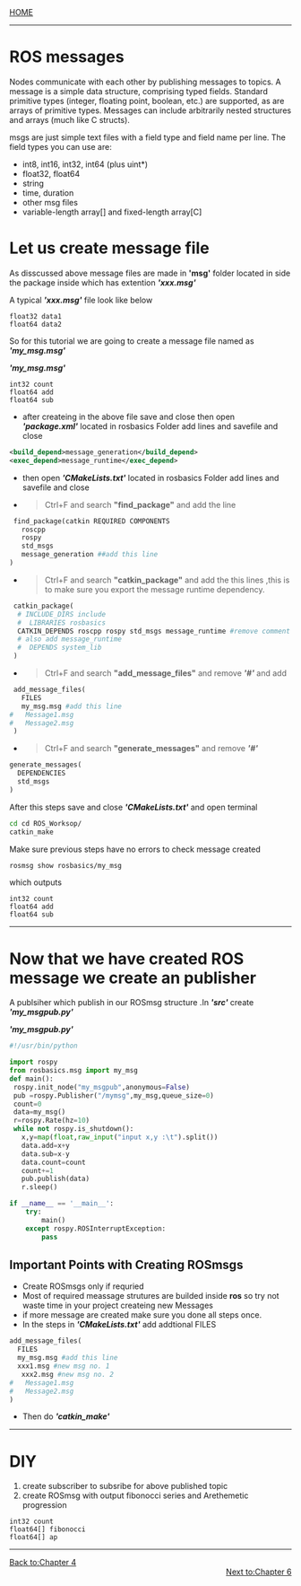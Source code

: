 <div align="left">
  <a href="https://jovinsav.github.io/Rosworkshop/">HOME</a>
</div>

---
# ROS messages
Nodes communicate with each other by publishing messages to topics. A message is a simple data structure, comprising typed fields. Standard primitive types (integer, floating point, boolean, etc.) are supported, as are arrays of primitive types. Messages can include arbitrarily nested structures and arrays (much like C structs).

msgs are just simple text files with a field type and field name per line. The field types you can use are:
* int8, int16, int32, int64 (plus uint*)
* float32, float64
* string
* time, duration
* other msg files
* variable-length array[] and fixed-length array[C]

# Let us create message file
As disscussed above message files are made in **'msg'** folder located in side the package inside which has extention ***'xxx.msg'***

A typical ***'xxx.msg'*** file look like below
```msg
float32 data1
float64 data2
```
So for this tutorial we are going to create a message file named as ***'my_msg.msg'***

***'my_msg.msg'***
```msg
int32 count
float64 add
float64 sub
```
* after createing in the above file save and close then open ***'package.xml'*** located in rosbasics Folder add lines and savefile and close
 ```XML
 <build_depend>message_generation</build_depend>
 <exec_depend>message_runtime</exec_depend>
 ```
* then open ***'CMakeLists.txt'*** located in rosbasics Folder add lines and savefile and close
* >Ctrl+F and search **"find_package"** and add the line

```python
 find_package(catkin REQUIRED COMPONENTS
   roscpp
   rospy
   std_msgs
   message_generation ##add this line
)
 ```
  * >Ctrl+F and search **"catkin_package"** and add the this  lines ,this is to  make sure you export the message runtime dependency.

```python
 catkin_package(
  # INCLUDE_DIRS include
  #  LIBRARIES rosbasics
  CATKIN_DEPENDS roscpp rospy std_msgs message_runtime #remove comment
  # also add message_runtime
  #  DEPENDS system_lib
 )
 ```

* >Ctrl+F and search **"add_message_files"** and remove ***'#'*** and add

```python
 add_message_files(
   FILES
   my_msg.msg #add this line
#   Message1.msg
#   Message2.msg
 )
 ```
* >Ctrl+F and search **"generate_messages"** and remove ***'#'***
 ```python
 generate_messages(
   DEPENDENCIES
   std_msgs
 )
````

After this steps save and close ***'CMakeLists.txt'*** and open terminal
 ```bash
 cd cd ROS_Worksop/
 catkin_make
 ```
 Make sure previous steps have no errors to check message created

 ```bash
 rosmsg show rosbasics/my_msg
 ```
 which outputs
 ```
int32 count
float64 add
float64 sub
 ```
 ___
 # Now that we have created ROS message we create an publisher
 A publsiher which publish in our ROSmsg structure .In ***'src'*** create ***'my_msgpub.py'***

 ***'my_msgpub.py'***
 ```python
 #!/usr/bin/python

 import rospy
 from rosbasics.msg import my_msg
 def main():
  rospy.init_node("my_msgpub",anonymous=False)
  pub =rospy.Publisher("/mymsg",my_msg,queue_size=0)
  count=0
  data=my_msg()
  r=rospy.Rate(hz=10)
  while not rospy.is_shutdown():
    x,y=map(float,raw_input("input x,y :\t").split())
    data.add=x+y
    data.sub=x-y
    data.count=count
    count+=1
    pub.publish(data)
    r.sleep()

 if __name__ == '__main__':
     try:
         main()
     except rospy.ROSInterruptException:
         pass
 ```
 ## Important Points with Creating ROSmsgs
 * Create ROSmsgs only if requried
 * Most of required meassage strutures are builded inside **ros** so try not waste time in your project createing new Messages
 * if more message are created make sure you done all steps once.
 * In the steps in ***'CMakeLists.txt'*** add addtional FILES
 ```python
 add_message_files(
   FILES
   my_msg.msg #add this line
   xxx1.msg #new msg no. 1
    xxx2.msg #new msg no. 2
#   Message1.msg
#   Message2.msg
 )
 ```
 * Then do ***'catkin_make'***
___
# DIY
1. create subscriber to subsribe for above published topic
2. create ROSmsg with output fibonocci series and Arethemetic progression
 ```
 int32 count
 float64[] fibonocci
 float64[] ap

 ```
---

<div align="left">
  <a href="https://jovinsav.github.io/Rosworkshop/chapter4.html">Back to:Chapter 4</a>
</div>

<div align="right">
  <a href="https://jovinsav.github.io/Rosworkshop/chapter6.html">Next to:Chapter 6</a>
</div>

